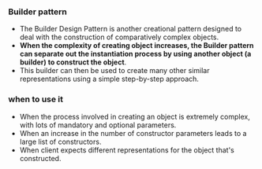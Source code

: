 ### Builder pattern
- The Builder Design Pattern is another creational pattern designed to deal with the construction of comparatively complex objects.
- **When the complexity of creating object increases, the Builder pattern can separate out the instantiation process by using another object (a builder) to construct the object**.
- This builder can then be used to create many other similar representations using a simple step-by-step approach.

### when to use it
- When the process involved in creating an object is extremely complex, with lots of mandatory and optional parameters.
- When an increase in the number of constructor parameters leads to a large list of constructors.
- When client expects different representations for the object that's constructed.